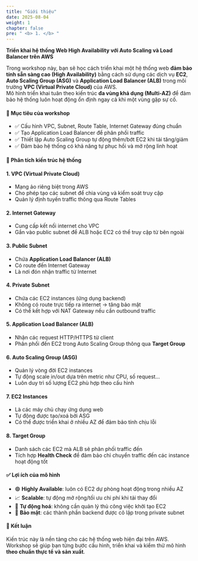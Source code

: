 ```yaml
---
title: "Giới thiệu"
date: 2025-08-04
weight: 1
chapter: false
pre: " <b> 1. </b> "
---
```



**Triển khai hệ thống Web High Availability với Auto Scaling và Load Balancer trên AWS**

Trong workshop này, bạn sẽ học cách triển khai một hệ thống web **đảm bảo tính sẵn sàng cao (High Availability)** bằng cách sử dụng các dịch vụ **EC2**, **Auto Scaling Group (ASG)** và **Application Load Balancer (ALB)** trong môi trường **VPC (Virtual Private Cloud)** của AWS.  
Mô hình triển khai tuân theo kiến trúc **đa vùng khả dụng (Multi-AZ)** để đảm bảo hệ thống luôn hoạt động ổn định ngay cả khi một vùng gặp sự cố.


#### 🎯 Mục tiêu của workshop

- ✅ Cấu hình VPC, Subnet, Route Table, Internet Gateway đúng chuẩn  
- ✅ Tạo Application Load Balancer để phân phối traffic  
- ✅ Thiết lập Auto Scaling Group tự động thêm/bớt EC2 khi tải tăng/giảm  
- ✅ Đảm bảo hệ thống có khả năng tự phục hồi và mở rộng linh hoạt  


#### 🧩 Phân tích kiến trúc hệ thống

#### 1. **VPC (Virtual Private Cloud)** 
- Mạng ảo riêng biệt trong AWS
- Cho phép tạo các subnet để chia vùng và kiểm soát truy cập
- Quản lý định tuyến traffic thông qua Route Tables

#### 2. **Internet Gateway**
- Cung cấp kết nối internet cho VPC
- Gắn vào public subnet để ALB hoặc EC2 có thể truy cập từ bên ngoài

#### 3. **Public Subnet**
- Chứa **Application Load Balancer (ALB)**
- Có route đến Internet Gateway
- Là nơi đón nhận traffic từ Internet

#### 4. **Private Subnet**
- Chứa các EC2 instances (ứng dụng backend)
- Không có route trực tiếp ra internet → tăng bảo mật
- Có thể kết hợp với NAT Gateway nếu cần outbound traffic

#### 5. **Application Load Balancer (ALB)**
- Nhận các request HTTP/HTTPS từ client
- Phân phối đến EC2 trong Auto Scaling Group thông qua **Target Group**

#### 6. **Auto Scaling Group (ASG)**
- Quản lý vòng đời EC2 instances
- Tự động scale in/out dựa trên metric như CPU, số request...
- Luôn duy trì số lượng EC2 phù hợp theo cấu hình

#### 7. **EC2 Instances**
- Là các máy chủ chạy ứng dụng web
- Tự động được tạo/xoá bởi ASG
- Có thể được triển khai ở nhiều AZ để đảm bảo tính chịu lỗi

#### 8. **Target Group**
- Danh sách các EC2 mà ALB sẽ phân phối traffic đến
- Tích hợp **Health Check** để đảm bảo chỉ chuyển traffic đến các instance hoạt động tốt



#### ✅ Lợi ích của mô hình

- 🟢 **Highly Available**: luôn có EC2 dự phòng hoạt động trong nhiều AZ  
- 📈 **Scalable**: tự động mở rộng/tối ưu chi phí khi tải thay đổi  
- 🔁 **Tự động hoá**: không cần quản lý thủ công việc khởi tạo EC2  
- 🔐 **Bảo mật**: các thành phần backend được cô lập trong private subnet  

    

#### 📌 Kết luận

Kiến trúc này là nền tảng cho các hệ thống web hiện đại trên AWS.  
Workshop sẽ giúp bạn từng bước cấu hình, triển khai và kiểm thử mô hình **theo chuẩn thực tế và sản xuất**.
